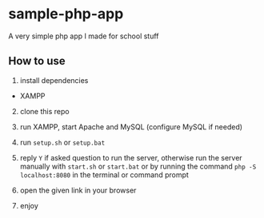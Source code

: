# sample-php-app

A very simple php app I made for school stuff

## How to use

1. install dependencies

- XAMPP

2. clone this repo

3. run XAMPP, start Apache and MySQL (configure MySQL if needed)

4. run `setup.sh` or `setup.bat`

5. reply `Y` if asked question to run the server, otherwise run the server manually with `start.sh` or `start.bat` or by running the command `php -S localhost:8080` in the terminal or command prompt

6. open the given link in your browser

7. enjoy
